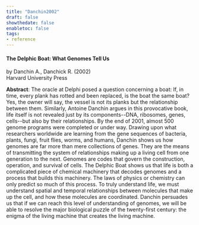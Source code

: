 ```yaml
---
title: "Danchin2002"
draft: false
showthedate: false
enabletoc: false
tags:
- reference
---
```


#### **The Delphic Boat: What Genomes Tell Us**     
by Danchin A., Danchick R. (2002)         
Harvard University Press      

**Abstract**:  The oracle at Delphi posed a question concerning a boat: If, in time, every plank has rotted and been replaced, is the boat the same boat? Yes, the owner will say, the vessel is not its planks but the relationship between them. Similarly, Antoine Danchin argues in this provocative book, life itself is not revealed just by its components--DNA, ribosomes, genes, cells--but also by their relationships. By the end of 2001, almost 500 genome programs were completed or under way. Drawing upon what researchers worldwide are learning from the gene sequences of bacteria, plants, fungi, fruit flies, worms, and humans, Danchin shows us how genomes are far more than mere collections of genes. They are the means of transmitting the system of relationships making up a living cell from one generation to the next. Genomes are codes that govern the construction, operation, and survival of cells. The Delphic Boat shows us that life is both a complicated piece of chemical machinery that decodes genomes and a process that builds this machinery. The laws of physics or chemistry can only predict so much of this process. To truly understand life, we must understand spatial and temporal relationships between molecules that make up the cell, and how these molecules are coordinated. Danchin persuades us that if we can reach this level of understanding of genomes, we will be able to resolve the major biological puzzle of the twenty-first century: the enigma of the living machine that creates the living machine.

